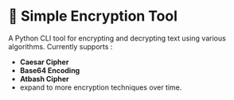 # 🔐 Simple Encryption Tool

A Python CLI tool for encrypting and decrypting text using various algorithms. 
Currently supports :
-  **Caesar Cipher** 
-  **Base64 Encoding**
-  **Atbash Cipher** 
-  expand to more encryption techniques over time.
